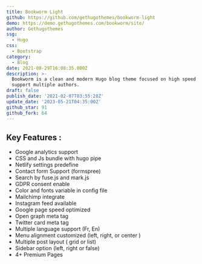 ```yaml
---
title: Bookworm Light
github: https://github.com/gethugothemes/bookworm-light
demo: https://demo.gethugothemes.com/bookworm/site/
author: Gethugothemes
ssg:
  - Hugo
css:
  - Bootstrap
category:
  - Blog
date: 2021-08-29T16:08:35.000Z
description: >-
  Bookworm is a clean and modern Hugo blog theme focused on high speed and
  support multiple authors.
draft: false
publish_date: '2021-02-07T03:55:28Z'
update_date: '2023-05-21T04:35:00Z'
github_star: 91
github_fork: 64
---
```


## Key Features :

- Google analytics support  
- CSS and Js bundle with hugo pipe  
- Netlify settings predefine  
- Contact form Support (formspree)  
- Search by fuse.js and mark.js  
- GDPR consent enable  
- Color and fonts variable in config file  
- Mailchimp integrate  
- Instagram feed available  
- Google page speed optimized  
- Open graph meta tag  
- Twitter card meta tag  
- Multiple language support (Fr, En)  
- Menu alignment customized (left, right, or center )  
- Multiple post layout ( grid or list)  
- Sidebar option (left, right or false)  
- 4+ Premium Pages
